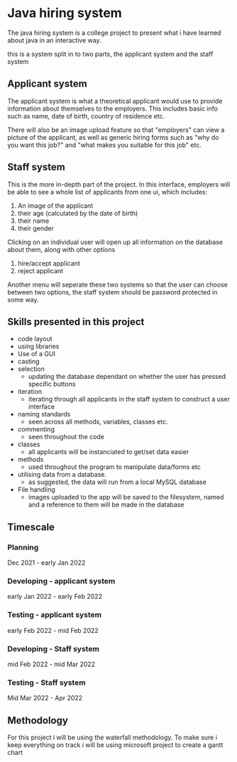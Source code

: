 # Java hiring system

The java hiring system is a college project to present what i have learned about java in an interactive way.

this is a system split in to two parts, the applicant system and the staff system

## Applicant system

The applicant system is what a theoretical applicant would use to provide information about themselves to the employers. This includes basic info such as name, date of birth, country of residence etc.

There will also be an image upload feature so that "employers" can view a picture of the applicant, as well as generic hiring forms such as "why do you want this job?" and "what makes you suitable for this job" etc.

## Staff system

This is the more in-depth part of the project. In this interface, employers will be able to see a whole list of applicants from one ui, which includes:

1. An image of the applicant
2. their age (calculated by the date of birth)
3. their name
4. their gender

Clicking on an individual user will open up all information on the database about them, along with other options

1. hire/accept applicant
2. reject applicant

Another menu will seperate these two systems so that the user can choose between two options, the staff system should be password protected in some way.

## Skills presented in this project

- code layout
- using libraries
- Use of a GUI
- casting
- selection
  - updating the database dependant on whether the user has pressed specific buttons
- iteration
  - iterating through all applicants in the staff system to construct a user interface
- naming standards
  - seen across all methods, variables, classes etc.
- commenting
  - seen throughout the code
- classes
  - all applicants will be instanciated to get/set data easier
- methods
  - used throughout the program to manipulate data/forms etc
- utilising data from a database.
  - as suggested, the data will run from a local MySQL database
- File handling
  - images uploaded to the app will be saved to the filesystem, named and a reference to them will be made in the database

## Timescale

### Planning

Dec 2021 - early Jan 2022

### Developing - applicant system

early Jan 2022 - early Feb 2022

### Testing - applicant system

early Feb 2022 - mid Feb 2022

### Developing - Staff system

mid Feb 2022 - mid Mar 2022

### Testing - Staff system

Mid Mar 2022 - Apr 2022

## Methodology

For this project i will be using the waterfall methodology. To make sure i keep everything on track i will be using microsoft project to create a gantt chart